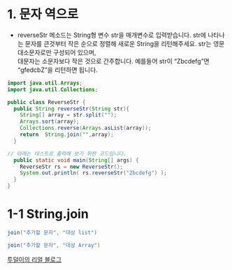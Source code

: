 # 1. 문자 역으로
* reverseStr 메소드는 String형 변수 str을 매개변수로 입력받습니다. str에 나타나는 문자를 큰것부터 작은 순으로 정렬해 새로운 String을 리턴해주세요. str는 영문 대소문자로만 구성되어 있으며,  
대문자는 소문자보다 작은 것으로 간주합니다. 예를들어 str이 “Zbcdefg”면 “gfedcbZ”을 리턴하면 됩니다.

```java
import java.util.Arrays;
import java.util.Collections;

public class ReverseStr {
  public String reverseStr(String str){
    String[] array = str.split("");
    Arrays.sort(array);
    Collections.reverse(Arrays.asList(array));
    return  String.join("",array);
  }

// 아래는 테스트로 출력해 보기 위한 코드입니다.
  public static void main(String[] args) {
    ReverseStr rs = new ReverseStr();
    System.out.println( rs.reverseStr("Zbcdefg") );
  }
}
```

# 1-1 String.join
```java
join("추가할 문자", "대상 list")

join("추가할 문자", "대상 Array")

```
[투덜이의 리얼 블로그](https://tourspace.tistory.com/8)

